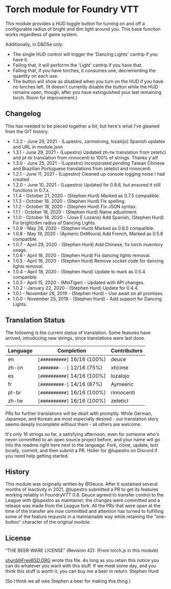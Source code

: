 # Torch module for Foundry VTT

This module provides a HUD toggle button for turning on and off a configurable radius of bright and dim light around you. This base function works regardless of game system. 

Additionally, in D&D5e only:
*  The single HUD control will trigger the 'Dancing Lights' cantrip if you have it.
*  Failing that, it will perforrm the 'Light' cantrip if you have that.
*  Failing that, if you have torches, it consumes one, decrementing the quantity on each use.
*  The button will show as disabled when you turn on the HUD if you have no torches left. (It doesn't currently disable the button while the HUD remains open, though, after you have extinguished your last remaining torch. Room for improvement.)
## Changelog

This has needed to be pieced together a bit, but here's what I've gleaned from the GIT history.

* 1.3.2 - June 29, 2021 - (Lupestro, zarmstrong, lozalojo) Spanish updates and URL in module.json
* 1.3.1 - June 29, 2021 - (Lupestro) Updated zh-tw translation from zeteticl and pt-br translation from rinnocenti to 100% of strings. Thanks y'all!
* 1.3.0 - June 25, 2021 - (Lupestro) Incorporated pending Taiwan Chinese and Brazilian Portuguese translations from zeteticl and rinnocenti.
* 1.2.1 - June 11, 2021 - (Lupestro) Cleaned up console logging noise I had created
* 1.2.0 - June 10, 2021 - (Lupestro) Updated for 0.8.6, but ensured it still functions in 0.7.x.
* 1.1.4 - October 21, 2020 - (Stephen Hurd) Marked as 0.7.5 compatible.
* 1.1.3 - October 18, 2020 - (Stephen Hurd) Fix spelling.
* 1.1.2 - October 18, 2020 - (Stephen Hurd) Fix JSON syntax.
* 1.1.1 - October 18, 2020 - (Stephen Hurd) Name adjustment.
* 1.1.0 - October 18, 2020 - (Jose E Lozano) Add Spanish, 
                             (Stephen Hurd) Fix bright/dim radius of Dancing Lights.
* 1.0.9 - May 28, 2020 - (Stephen Hurd) Marked as 0.6.0 compatible.
* 1.0.8 - May 19, 2020 - (Aymeric DeMoura) Add French, Marked as 0.5.8 compatible.
* 1.0.7 - April 29, 2020 - (Stephen Hurd) Add Chinese, fix torch inventory usage.
* 1.0.6 - April 18, 2020 - (Stephen Hurd) Fix dancing lights removal.
* 1.0.5 - April 18, 2020 - (Stephen Hurd) Remove socket code for dancing lights removal.
* 1.0.4 - April 18, 2020 - (Stephen Hurd) Update to mark as 0.5.4 compatible.
* 1.0.3 - April 15, 2020 - (MtnTiger) - Updated with API changes.
* 1.0.2 - January 22, 2020 - (Stephen Hurd) Update for 0.4.4.
* 1.0.1 - November 26, 2019 - (Stephen Hurd) - Use await on all promises.
* 1.0.0 - November 25, 2019 - (Stephen Hurd) - Add support for Dancing Lights.

## Translation Status
The following is the current status of translation. Some features have arrived, introducing new strings, since translations were last done.

| Language | Completion | Contributors |
| -------- | ---------- | ------------ |
| en    | `[##########]` 16/16 (100%) | deuce |
| zh-cn | `[#######---]` 12/16 (75%)  | xticime |
| es    | `[##########]` 14/16 (100%) | lozalojo |
| fr    | `[#########-]` 14/16 (87%)  | Aymeeric |
| pt-br | `[##########]` 16/16 (100%) | rinnocenti |
| zh-tw | `[##########]` 16/16 (100%) | zeteticl |

PRs for further translations will be dealt with promptly. While German, Japanese, and Korean are most especially desired - our translation story seems deeply incomplete without them - all others are welcome. 

It's only 16 strings so far, a satisfying afternoon, even for someone who's never committed to an open source project before, and your name will go into the readme right here next to the language. Fork, clone, update, _test locally_, commit, and then submit a PR. Holler for @lupestro on Discord if you need help getting started.
## History

This module was originally written by @Deuce. After it sustained several months of inactivity in 2021, @lupestro submitted a PR to get its features working reliably in FoundryVTT 0.8. Deuce agreed to transfer control to the League with @lupestro as maintainer, the changes were committed and a release was made from the League fork. All the PRs that were open at the time of the transfer are now committed and attention has turned to fulfilling some of the feature requests in a maintainable way while retaining the "one-button" character of the original module.

## License

 "THE BEER-WARE LICENSE" (Revision 42): (From torch.js in this module)
 
 <shurd@FreeBSD.ORG> wrote this file.  As long as you retain this notice you can do whatever you want with this stuff. If we meet some day, and you think this stuff is worth it, you can buy me a beer in return.        Stephen Hurd

(So I think we all owe Stephen a beer for making this thing.)